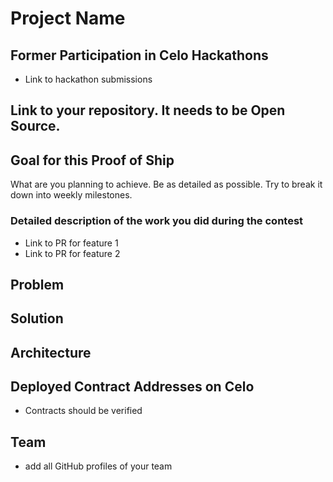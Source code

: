 # Project Name

## Former Participation in Celo Hackathons

- Link to hackathon submissions

## Link to your repository. It needs to be **Open Source**.

## Goal for this Proof of Ship

What are you planning to achieve. Be as detailed as possible. Try to break it down into weekly milestones. 

### Detailed description of the work you did during the contest

- Link to PR for feature 1
- Link to PR for feature 2

## Problem

## Solution

## Architecture

## Deployed Contract Addresses on Celo

- Contracts should be verified

## Team

- add all GitHub profiles of your team